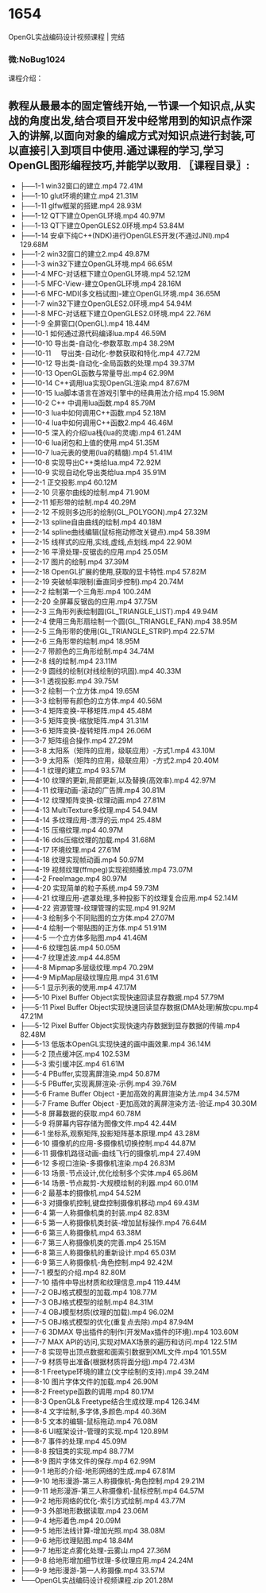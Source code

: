 # 1654
OpenGL实战编码设计视频课程 | 完结

### 微:NoBug1024 


课程介绍：

教程从最最本的固定管线开始,一节课一个知识点,从实战的角度出发,结合项目开发中经常用到的知识点作深入的讲解,以面向对象的编成方式对知识点进行封装,可以直接引入到项目中使用.通过课程的学习,学习OpenGL图形编程技巧,并能学以致用.
〖课程目录〗:
- 
- ├──1-1 win32窗口的建立.mp4  72.41M
- ├──1-10 glut环境的建立.mp4  21.31M
- ├──1-11 glfw框架的搭建.mp4  28.93M
- ├──1-12 QT下建立OpenGL环境.mp4  40.97M
- ├──1-13 QT下建立OpenGLES2.0环境.mp4  53.84M
- ├──1-14 安卓下纯C++(NDK)进行OpenGLES开发(不通过JNI).mp4  129.68M
- ├──1-2 win32窗口的建立2.mp4  49.87M
- ├──1-3 win32下建立OpenGL环境.mp4  66.65M
- ├──1-4 MFC-对话框下建立OpenGL环境.mp4  52.12M
- ├──1-5 MFC-View-建立OpenGL环境.mp4  28.16M
- ├──1-6 MFC-MDI(多文档试图)-建立OpenGL环境.mp4  36.65M
- ├──1-7 win32下建立OpenGLES2.0环境.mp4  54.94M
- ├──1-8 MFC-对话框下建立OpenGLES2.0环境.mp4  22.76M
- ├──1-9 全屏窗口(OpenGL).mp4  18.44M
- ├──10-1 如何通过源代码编译lua.mp4  46.59M
- ├──10-10 导出类-自动化-参数萃取.mp4  38.29M
- ├──10-11 &nbsp;  &nbsp;  导出类-自动化-参数获取和特化.mp4  47.72M
- ├──10-12 导出类-自动化-全局函数的处理.mp4  39.37M
- ├──10-13 OpenGL函数与常量导出.mp4  62.99M
- ├──10-14 C++调用lua实现OpenGL渲染.mp4  87.67M
- ├──10-15 lua脚本语言在游戏引擎中的经典用法介绍.mp4  15.98M
- ├──10-2 C++ 中调用lua函数.mp4  85.79M
- ├──10-3 lua中如何调用C++函数.mp4  52.18M
- ├──10-4 lua中如何调用C++函数2.mp4  46.46M
- ├──10-5 深入的介绍lua栈(lua的灵魂).mp4  61.24M
- ├──10-6 lua闭包和上值的使用.mp4  51.35M
- ├──10-7 lua元表的使用(lua的精髓).mp4  51.41M
- ├──10-8 实现导出C++类给lua.mp4  72.92M
- ├──10-9 实现自动化导出类给lua.mp4  35.91M
- ├──2-1 正交投影.mp4  60.12M
- ├──2-10 贝塞尔曲线的绘制.mp4  71.90M
- ├──2-11 矩形带的绘制.mp4  40.29M
- ├──2-12 不规则多边形的绘制(GL_POLYGON).mp4  27.32M
- ├──2-13 spline自由曲线的绘制.mp4  40.18M
- ├──2-14 spline曲线编辑(鼠标拖动修改关键点).mp4  58.39M
- ├──2-15 线样式的应用,实线,虚线,点划线.mp4  22.90M
- ├──2-16 平滑处理-反锯齿的应用.mp4  25.05M
- ├──2-17 图片的绘制.mp4  37.39M
- ├──2-18 OpenGL扩展的使用,获取的显卡特性.mp4  57.82M
- ├──2-19 突破帧率限制(垂直同步控制).mp4  20.74M
- ├──2-2 绘制第一个三角形.mp4  100.24M
- ├──2-20 全屏幕反锯齿的应用.mp4  37.75M
- ├──2-3 三角形列表绘制圆(GL_TRIANGLE_LIST).mp4  49.94M
- ├──2-4 使用三角形扇绘制一个圆(GL_TRIANGLE_FAN).mp4  38.95M
- ├──2-5 三角形带的使用(GL_TRIANGLE_STRIP).mp4  22.57M
- ├──2-6 三角形带的绘制.mp4  18.95M
- ├──2-7 带颜色的三角形绘制.mp4  34.74M
- ├──2-8 线的绘制.mp4  23.11M
- ├──2-9 圆线的绘制(对线绘制的巩固).mp4  40.33M
- ├──3-1 透视投影.mp4  39.75M
- ├──3-2 绘制一个立方体.mp4  19.65M
- ├──3-3 绘制带有颜色的立方体.mp4  40.56M
- ├──3-4 矩阵变换-平移矩阵.mp4  45.48M
- ├──3-5 矩阵变换-缩放矩阵.mp4  31.31M
- ├──3-6 矩阵变换-旋转矩阵.mp4  26.06M
- ├──3-7 矩阵组合操作.mp4  27.29M
- ├──3-8 太阳系（矩阵的应用，级联应用）-方式1.mp4  43.10M
- ├──3-9 太阳系（矩阵的应用，级联应用）-方式2.mp4  20.40M
- ├──4-1 纹理的建立.mp4  93.57M
- ├──4-10 纹理的更新,局部更新,以及替换(高效率).mp4  42.97M
- ├──4-11 纹理动画-滚动的广告牌.mp4  30.81M
- ├──4-12 纹理矩阵变换-纹理动画.mp4  27.81M
- ├──4-13 MultiTexture多纹理.mp4  54.94M
- ├──4-14 多纹理应用-漂浮的云.mp4  25.48M
- ├──4-15 压缩纹理.mp4  40.97M
- ├──4-16 dds压缩纹理的加载.mp4  31.68M
- ├──4-17 环境纹理.mp4  27.61M
- ├──4-18 纹理实现帧动画.mp4  50.97M
- ├──4-19 视频纹理(ffmpeg)实现视频播放.mp4  73.07M
- ├──4-2 FreeImage.mp4  80.97M
- ├──4-20 实现简单的粒子系统.mp4  59.73M
- ├──4-21 纹理应用-遮罩处理,多种投影下的纹理复合应用.mp4  52.14M
- ├──4-22 资源管理-纹理管理的实现.mp4  91.92M
- ├──4-3 绘制多个不同贴图的立方体.mp4  27.07M
- ├──4-4 绘制一个带贴图的正方体.mp4  51.91M
- ├──4-5 一个立方体多贴图.mp4  41.46M
- ├──4-6 纹理包装.mp4  50.05M
- ├──4-7 纹理滤波.mp4  44.85M
- ├──4-8 Mipmap多层级纹理.mp4  70.29M
- ├──4-9 MipMap层级纹理应用.mp4  31.61M
- ├──5-1 显示列表的使用.mp4  47.17M
- ├──5-10 Pixel Buffer Object实现快速回读显存数据.mp4  57.79M
- ├──5-11 Pixel Buffer Object实现快速回读显存数据(DMA处理)解放cpu.mp4  47.21M
- ├──5-12 Pixel Buffer Object实现快速内存数据到显存数据的传输.mp4  82.48M
- ├──5-13 低版本OpenGL实现快速的画中画效果.mp4  36.14M
- ├──5-2 顶点缓冲区.mp4  102.53M
- ├──5-3 索引缓冲区.mp4  61.61M
- ├──5-4 PBuffer,实现离屏渲染.mp4  50.87M
- ├──5-5 PBuffer,实现离屏渲染-示例.mp4  39.76M
- ├──5-6 Frame Buffer Object -更加高效的离屏渲染方法.mp4  34.57M
- ├──5-7 Frame Buffer Object -更加高效的离屏渲染方法-验证.mp4  30.30M
- ├──5-8 屏幕数据的获取.mp4  60.78M
- ├──5-9 将屏幕内容存储为图像文件.mp4  42.44M
- ├──6-1 坐标系,观察矩阵,投影矩阵基本原理.mp4  43.28M
- ├──6-10 摄像机的应用-多摄像机切换控制.mp4  44.87M
- ├──6-11 摄像机路径动画-曲线飞行的摄像机.mp4  27.49M
- ├──6-12 多视口渲染-多摄像机渲染.mp4  26.83M
- ├──6-13 场景-节点设计,优化绘制多个实体.mp4  65.86M
- ├──6-14 场景-节点裁剪-大规模绘制的利器.mp4  60.01M
- ├──6-2 最基本的摄像机.mp4  54.52M
- ├──6-3 对摄像机控制,键盘控制摄像机移动.mp4  69.43M
- ├──6-4 第一人称摄像机类的封装.mp4  82.83M
- ├──6-5 第一人称摄像机类封装-增加鼠标操作.mp4  76.64M
- ├──6-6 第三人称摄像机.mp4  63.38M
- ├──6-7 第三人称摄像机类的完善.mp4  25.15M
- ├──6-8 第三人称摄像机的重新设计.mp4  65.03M
- ├──6-9 第三人称摄像机-角色控制.mp4  92.42M
- ├──7-1 模型的介绍.mp4  82.80M
- ├──7-10 插件中导出材质和纹理信息.mp4  119.44M
- ├──7-2 OBJ格式模型的加载.mp4  108.77M
- ├──7-3 OBJ格式模型的绘制.mp4  84.31M
- ├──7-4 OBJ模型材质(纹理的加载).mp4  96.02M
- ├──7-5 OBJ格式模型的优化(重复点去除).mp4  87.94M
- ├──7-6 3DMAX 导出插件的制作(开发Max插件的环境).mp4  103.60M
- ├──7-7 MAX API的访问,实现对MAX场景的遍历和访问.mp4  122.51M
- ├──7-8 实现导出顶点数据和面索引数据到XML文件.mp4  101.55M
- ├──7-9 材质导出准备(根据材质将面分组).mp4  72.43M
- ├──8-1 Freetype环境的建立(文字绘制的支持).mp4  39.24M
- ├──8-10 图片字体文件的加载.mp4  26.90M
- ├──8-2 Freetype函数的调用.mp4  80.17M
- ├──8-3 OpenGL&amp; Freetype结合生成纹理.mp4  126.34M
- ├──8-4 文字绘制,多字体,多颜色.mp4  40.36M
- ├──8-5 文本的编辑-鼠标拖动.mp4  76.08M
- ├──8-6 UI框架设计-管理的实现.mp4  120.89M
- ├──8-7 事件的处理.mp4  45.09M
- ├──8-8 按钮类的实现.mp4  88.77M
- ├──8-9 图片字体文件的保存.mp4  62.99M
- ├──9-1 地形的介绍-地形网络的生成.mp4  67.81M
- ├──9-10 地形漫游-第三人称摄像机-角色控制.mp4  29.21M
- ├──9-11 地形漫游-第三人称摄像机-鼠标控制.mp4  64.57M
- ├──9-2 地形网络的优化-索引方式绘制.mp4  43.77M
- ├──9-3 外部地形数据读取.mp4  23.06M
- ├──9-4 地形着色.mp4  20.09M
- ├──9-5 地形法线计算-增加光照.mp4  38.08M
- ├──9-6 地形纹理贴图.mp4  18.84M
- ├──9-7 地形定点雾化处理-云雾山.mp4  27.36M
- ├──9-8 给地形增加细节纹理-多纹理应用.mp4  24.24M
- ├──9-9 地形漫游-第一人称摄像.mp4  33.57M
- └──OpenGL实战编码设计视频课程.zip  201.28M
